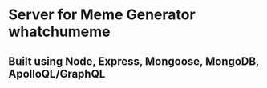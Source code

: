 # Server for Meme Generator whatchumeme
## Built using Node, Express, Mongoose, MongoDB, ApolloQL/GraphQL
